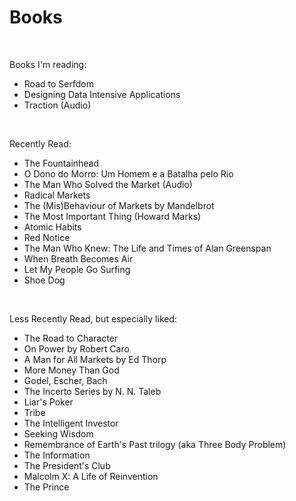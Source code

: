 <!-- markdownlint-disable MD033 -->
# Books

<br/>

Books I'm reading:

- Road to Serfdom
- Designing Data Intensive Applications
- Traction (Audio)

<br/>

Recently Read:

- The Fountainhead
- O Dono do Morro: Um Homem e a Batalha pelo Rio
- The Man Who Solved the Market (Audio)
- Radical Markets
- The (Mis)Behaviour of Markets by Mandelbrot
- The Most Important Thing (Howard Marks)
- Atomic Habits
- Red Notice
- The Man Who Knew: The Life and Times of Alan Greenspan
- When Breath Becomes Air
- Let My People Go Surfing
- Shoe Dog

<br/>

Less Recently Read, but especially liked:

- The Road to Character
- On Power by Robert Caro
- A Man for All Markets by Ed Thorp
- More Money Than God
- Godel, Escher, Bach
- The Incerto Series by N. N. Taleb
- Liar's Poker
- Tribe
- The Intelligent Investor
- Seeking Wisdom
- Remembrance of Earth's Past trilogy (aka Three Body Problem)
- The Information
- The President's Club
- Malcolm X: A Life of Reinvention
- The Prince
